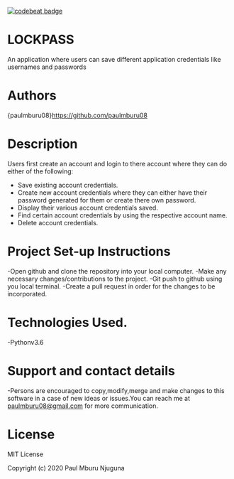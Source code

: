 [![codebeat badge](https://codebeat.co/badges/d2cef83c-fd48-4901-8936-a16c20d8ac33)](https://codebeat.co/projects/github-com-paulmburu08-lockpass-master)
# LOCKPASS
An application where users can save different application credentials like usernames and passwords

# Authors
{paulmburu08}https://github.com/paulmburu08

# Description
Users first create an account and login to there account where they can do either of the following:
- Save existing account credentials.
- Create new account credentials where they can either have their password generated for them or create there own password.
- Display their various account credentials saved.
- Find certain account credentials by using the respective account name.
- Delete account credentials.

# Project Set-up Instructions
-Open github and clone the repository into your local computer.
-Make any necessary changes/contributions to the project.
-Git push to github using you local terminal.
-Create a pull request in order for the changes to be incorporated.

# Technologies Used.
-Pythonv3.6

# Support and contact details
-Persons are encouraged to copy,modify,merge and make changes to this software in a case of new ideas or issues.You can reach me at paulmburu08@gmail.com for more communication.

# License
MIT License

Copyright (c) 2020 Paul Mburu Njuguna
